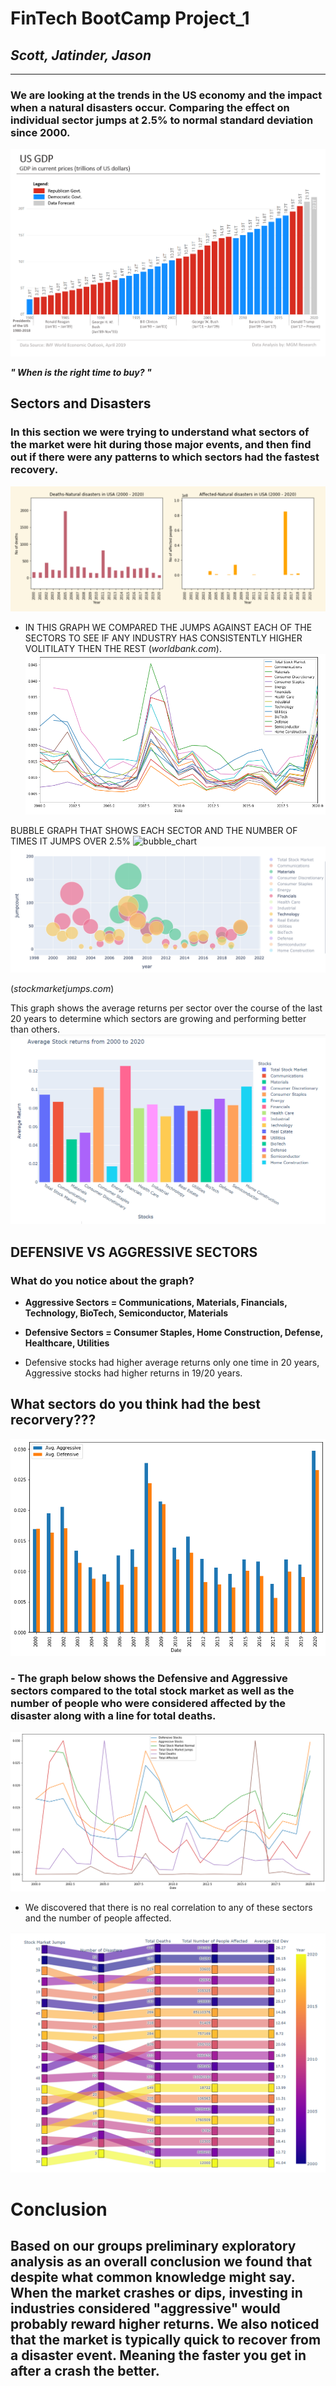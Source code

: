 
# FinTech BootCamp Project_1

## *Scott, Jatinder, Jason*
---

### We are looking at the trends in the US economy and the impact when a natural disasters occur. Comparing the effect on individual sector jumps at 2.5% to normal standard deviation since 2000.

![2020](./images/GDP_chart.png)

***" When is the right time to buy? "***

## **Sectors and Disasters**

### In this section we were trying to understand what sectors of the market were hit during those major events, and then find out if there were any patterns to which sectors had the fastest recovery.

![final](./images/nat_disaster_dead.png)


 
- IN THIS GRAPH WE COMPARED THE JUMPS AGAINST EACH OF THE SECTORS TO SEE IF ANY INDUSTRY HAS CONSISTENTLY HIGHER VOLITILATY THEN THE REST (*worldbank.com*). 
![final](./images/std_dev.png)

BUBBLE GRAPH THAT SHOWS EACH SECTOR AND THE NUMBER OF TIMES IT JUMPS OVER 2.5%
![bubble_chart](bubble_chart.png)
![materials_bubblechart](./images/indv_secbubbles.png)


(*stockmarketjumps.com*)

This graph shows the average returns per sector over the course of the last 20 years to determine which sectors are growing and performing better than others. 
![final](./images/image.png)



## DEFENSIVE VS AGGRESSIVE SECTORS
### What do you notice about the graph? 

- **Aggressive Sectors = Communications, Materials, Financials, Technology, BioTech, Semiconductor, Materials**
- **Defensive Sectors = Consumer Staples, Home Construction, Defense, Healthcare, Utilities**

- Defensive stocks had higher average returns only one time in 20 years, Aggressive stocks had higher returns in 19/20 years.



## **What sectors do you think had the best recorvery???**

![def/agg](./images/cat_joined_bar.png)
### - The graph below shows the Defensive and Aggressive sectors compared to the total stock market as well as the number of people who were considered affected by the disaster along with a line for total deaths.  

![final](./images/Final.png)
- We discovered that there is no real correlation to any of these sectors and the number of people affected.  

![def/agg](./images/p_graph.png)

# Conclusion 
## Based on our groups preliminary exploratory analysis as an overall conclusion we found that despite what common knowledge might say. When the market crashes or dips, investing in industries considered "aggressive" would probably reward higher returns. We also noticed that the market is typically quick to recover from a disaster event. Meaning the faster you get in after a crash the better. 